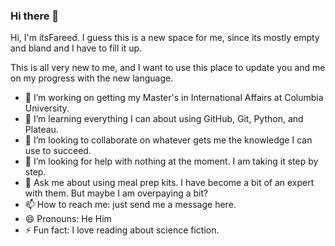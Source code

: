 ### Hi there 👋

<!--
**itsfareed/itsfareed** is a ✨ _special_ ✨ repository because its `README.md` (this file) appears on your GitHub profile.-->

Hi, I'm itsFareed. I guess this is a new space for me, since its mostly empty and bland and I have to fill it up. 

This is all very new to me, and I want to use this place to update you and me on my progress with the new language. 


- 🔭 I’m working on getting my Master's in International Affairs at Columbia University. 
- 🌱 I’m learning everything I can about using GitHub, Git, Python, and Plateau. 
- 👯 I’m looking to collaborate on whatever gets me the knowledge I can use to succeed. 
- 🤔 I’m looking for help with nothing at the moment. I am taking it step by step. 
- 💬 Ask me about using meal prep kits. I have become a bit of an expert with them. But maybe I am overpaying a bit? 
- 📫 How to reach me: just send me a message here. 
- 😄 Pronouns: He Him
- ⚡ Fun fact: I love reading about science fiction. 

